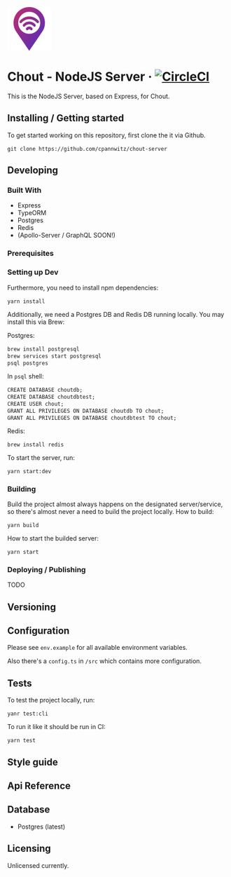 ![Logo of the project](./src/static/public/logo.png)

# Chout - NodeJS Server &middot; [![CircleCI](https://circleci.com/gh/cpannwitz/chout-server.svg?style=svg)](https://circleci.com/gh/cpannwitz/chout-server)

This is the NodeJS Server, based on Express, for Chout.

## Installing / Getting started

To get started working on this repository, first clone the it via Github.

```shell
git clone https://github.com/cpannwitz/chout-server
```

## Developing

### Built With

- Express
- TypeORM
- Postgres
- Redis
- (Apollo-Server / GraphQL SOON!)

### Prerequisites

### Setting up Dev

Furthermore, you need to install npm dependencies:

```shell
yarn install
```

Additionally, we need a Postgres DB and Redis DB running locally. You may install this via Brew:

Postgres:

```shell
brew install postgresql
brew services start postgresql
psql postgres
```

In `psql` shell:

```psql
CREATE DATABASE choutdb;
CREATE DATABASE choutdbtest;
CREATE USER chout;
GRANT ALL PRIVILEGES ON DATABASE choutdb TO chout;
GRANT ALL PRIVILEGES ON DATABASE choutdbtest TO chout;
```

Redis:

```shell
brew install redis
```

To start the server, run:

```shell
yarn start:dev
```

### Building

Build the project almost always happens on the designated server/service, so there's almost never a need to build the project locally.
How to build:

```shell
yarn build
```

How to start the builded server:

```shell
yarn start
```

### Deploying / Publishing

TODO

## Versioning

## Configuration

Please see `env.example` for all available environment variables.

Also there's a `config.ts` in `/src` which contains more configuration.

## Tests

To test the project locally, run:

```shell
yanr test:cli
```

To run it like it should be run in CI:

```shell
yarn test
```

## Style guide

## Api Reference

## Database

- Postgres (latest)

## Licensing

Unlicensed currently.
